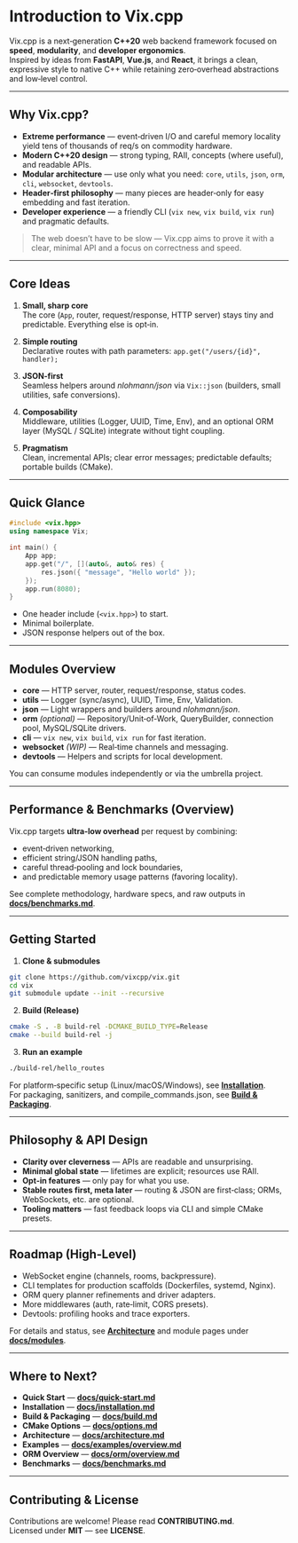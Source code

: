 # Introduction to Vix.cpp

Vix.cpp is a next‑generation **C++20** web backend framework focused on **speed**, **modularity**, and **developer ergonomics**.  
Inspired by ideas from **FastAPI**, **Vue.js**, and **React**, it brings a clean, expressive style to native C++ while retaining zero‑overhead abstractions and low‑level control.

---

## Why Vix.cpp?

- **Extreme performance** — event‑driven I/O and careful memory locality yield tens of thousands of req/s on commodity hardware.
- **Modern C++20 design** — strong typing, RAII, concepts (where useful), and readable APIs.
- **Modular architecture** — use only what you need: `core`, `utils`, `json`, `orm`, `cli`, `websocket`, `devtools`.
- **Header‑first philosophy** — many pieces are header‑only for easy embedding and fast iteration.
- **Developer experience** — a friendly CLI (`vix new`, `vix build`, `vix run`) and pragmatic defaults.

> The web doesn’t have to be slow — Vix.cpp aims to prove it with a clear, minimal API and a focus on correctness and speed.

---

## Core Ideas

1. **Small, sharp core**  
   The core (`App`, router, request/response, HTTP server) stays tiny and predictable. Everything else is opt‑in.

2. **Simple routing**  
   Declarative routes with path parameters: `app.get("/users/{id}", handler);`

3. **JSON‑first**  
   Seamless helpers around _nlohmann/json_ via `Vix::json` (builders, small utilities, safe conversions).

4. **Composability**  
   Middleware, utilities (Logger, UUID, Time, Env), and an optional ORM layer (MySQL / SQLite) integrate without tight coupling.

5. **Pragmatism**  
   Clean, incremental APIs; clear error messages; predictable defaults; portable builds (CMake).

---

## Quick Glance

```cpp
#include <vix.hpp>
using namespace Vix;

int main() {
    App app;
    app.get("/", [](auto&, auto& res) {
        res.json({ "message", "Hello world" });
    });
    app.run(8080);
}
```

- One header include (`<vix.hpp>`) to start.
- Minimal boilerplate.
- JSON response helpers out of the box.

---

## Modules Overview

- **core** — HTTP server, router, request/response, status codes.
- **utils** — Logger (sync/async), UUID, Time, Env, Validation.
- **json** — Light wrappers and builders around _nlohmann/json_.
- **orm** _(optional)_ — Repository/Unit‑of‑Work, QueryBuilder, connection pool, MySQL/SQLite drivers.
- **cli** — `vix new`, `vix build`, `vix run` for fast iteration.
- **websocket** _(WIP)_ — Real‑time channels and messaging.
- **devtools** — Helpers and scripts for local development.

You can consume modules independently or via the umbrella project.

---

## Performance & Benchmarks (Overview)

Vix.cpp targets **ultra‑low overhead** per request by combining:

- event‑driven networking,
- efficient string/JSON handling paths,
- careful thread‑pooling and lock boundaries,
- and predictable memory usage patterns (favoring locality).

See complete methodology, hardware specs, and raw outputs in **[docs/benchmarks.md](./benchmarks.md)**.

---

## Getting Started

1. **Clone & submodules**

```bash
git clone https://github.com/vixcpp/vix.git
cd vix
git submodule update --init --recursive
```

2. **Build (Release)**

```bash
cmake -S . -B build-rel -DCMAKE_BUILD_TYPE=Release
cmake --build build-rel -j
```

3. **Run an example**

```bash
./build-rel/hello_routes
```

For platform‑specific setup (Linux/macOS/Windows), see **[Installation](./installation.md)**.  
For packaging, sanitizers, and compile_commands.json, see **[Build & Packaging](./build.md)**.

---

## Philosophy & API Design

- **Clarity over cleverness** — APIs are readable and unsurprising.
- **Minimal global state** — lifetimes are explicit; resources use RAII.
- **Opt‑in features** — only pay for what you use.
- **Stable routes first, meta later** — routing & JSON are first‑class; ORMs, WebSockets, etc. are optional.
- **Tooling matters** — fast feedback loops via CLI and simple CMake presets.

---

## Roadmap (High‑Level)

- WebSocket engine (channels, rooms, backpressure).
- CLI templates for production scaffolds (Dockerfiles, systemd, Nginx).
- ORM query planner refinements and driver adapters.
- More middlewares (auth, rate‑limit, CORS presets).
- Devtools: profiling hooks and trace exporters.

For details and status, see **[Architecture](./architecture.md)** and module pages under **[docs/modules](./modules/)**.

---

## Where to Next?

- **Quick Start** — **[docs/quick-start.md](./quick-start.md)**
- **Installation** — **[docs/installation.md](./installation.md)**
- **Build & Packaging** — **[docs/build.md](./build.md)**
- **CMake Options** — **[docs/options.md](./options.md)**
- **Architecture** — **[docs/architecture.md](./architecture.md)**
- **Examples** — **[docs/examples/overview.md](./examples/overview.md)**
- **ORM Overview** — **[docs/orm/overview.md](./orm/overview.md)**
- **Benchmarks** — **[docs/benchmarks.md](./benchmarks.md)**

---

## Contributing & License

Contributions are welcome! Please read **CONTRIBUTING.md**.  
Licensed under **MIT** — see **LICENSE**.
